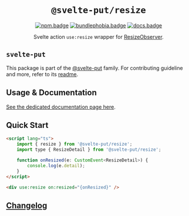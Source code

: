 <div align="center">

# `@svelte-put/resize`

[![npm.badge]][npm] [![bundlephobia.badge]][bundlephobia] [![docs.badge]][docs]

Svelte action `use:resize` wrapper for [ResizeObserver](https://developer.mozilla.org/en-US/docs/Web/API/ResizeObserver).

</div>

## `svelte-put`

This package is part of the [@svelte-put][github.monorepo] family. For contributing guideline and more, refer to its [readme][github.monorepo].

## Usage & Documentation

[See the dedicated documentation page here][docs].

## Quick Start

```html
<script lang="ts">
	import { resize } from '@svelte-put/resize';
	import type { ResizeDetail } from '@svelte-put/resize';

	function onResized(e: CustomEvent<ResizeDetail>) {
		console.log(e.detail);
	}
</script>

<div use:resize on:resized="{onResized}" />
```

## [Changelog][github.changelog]

<!-- github specifics -->

[github.monorepo]: https://github.com/vnphanquang/svelte-put
[github.changelog]: https://github.com/vnphanquang/svelte-put/blob/next/packages/resize/CHANGELOG.md
[github.issues]: https://github.com/vnphanquang/svelte-put/issues?q=

<!-- heading badge -->

[npm.badge]: https://img.shields.io/npm/v/@svelte-put/resize
[npm]: https://www.npmjs.com/package/@svelte-put/resize
[bundlephobia.badge]: https://img.shields.io/bundlephobia/minzip/@svelte-put/resize?label=minzipped
[bundlephobia]: https://bundlephobia.com/package/@svelte-put/resize
[docs]: https://svelte-put.vnphanquang.com/docs/resize
[docs.badge]: https://img.shields.io/badge/-Docs%20Site-blue

